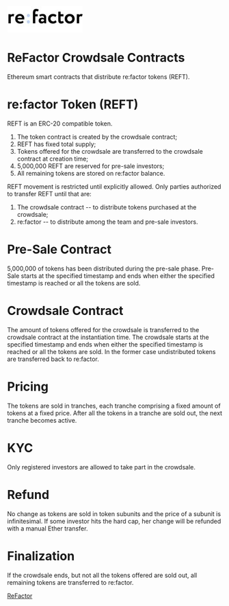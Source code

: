 ![](https://github.com/refactorteam/Crowdsale-Contracts/blob/master/images/refactor_logo.jpg)

# ReFactor Crowdsale Contracts

Ethereum smart contracts that distribute re:factor tokens (REFT).

# re:factor Token (REFT)

REFT is an ERC-20 compatible token.

1.	The token contract is created by the crowdsale contract;
2.	REFT has fixed total supply;
3.	Tokens offered for the crowdsale are transferred to the crowdsale contract at creation time;
4.	5,000,000 REFT are reserved for pre-sale investors;
5.	All remaining tokens are stored on re:factor balance.

REFT movement is restricted until explicitly allowed. Only parties authorized to transfer REFT until that are:
1.	The crowdsale contract -- to distribute tokens purchased at the crowdsale;
2.	re:factor -- to distribute among the team and pre-sale investors.

# Pre-Sale Contract
5,000,000 of tokens has been distributed during the pre-sale phase. Pre-Sale starts at the specified timestamp and ends when either the specified timestamp is reached or all the tokens are sold.

# Crowdsale Contract
The amount of tokens offered for the crowdsale is transferred to the crowdsale contract at the instantiation time. The crowdsale starts at the specified timestamp and ends when either the specified timestamp is reached or all the tokens are sold. In the former case undistributed tokens are transferred back to re:factor.

# Pricing
The tokens are sold in tranches, each tranche comprising a fixed amount of tokens at a fixed price. After all the tokens in a tranche are sold out, the next tranche becomes active.

# KYC
Only registered investors are allowed to take part in the crowdsale.

# Refund
No change as tokens are sold in token subunits and the price of a subunit is infinitesimal. If some investor hits the hard cap, her change will be refunded with a manual Ether transfer.

# Finalization
If the crowdsale ends, but not all the tokens offered are sold out, all remaining tokens are transferred to re:factor.

<a target="_blank" href="http://refactor.pro">ReFactor</a>
